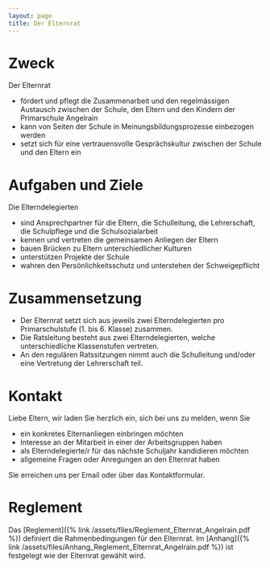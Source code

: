 ```yaml
---
layout: page
title: Der Elternrat
---
```


# Zweck

Der Elternrat

- fördert und pflegt die Zusammenarbeit und den regelmässigen Austausch zwischen der Schule, den Eltern und den Kindern der Primarschule Angelrain
- kann von Seiten der Schule in Meinungsbildungsprozesse einbezogen werden
- setzt sich für eine vertrauensvolle Gesprächskultur zwischen der Schule und den Eltern ein

# Aufgaben und Ziele

Die Elterndelegierten

- sind Ansprechpartner für die Eltern, die Schulleitung, die Lehrerschaft, die Schulpflege und die Schulsozialarbeit
- kennen und vertreten die gemeinsamen Anliegen der Eltern
- bauen Brücken zu Eltern unterschiedlicher Kulturen
- unterstützen Projekte der Schule
- wahren den Persönlichkeitsschutz und unterstehen der Schweigepflicht

# Zusammensetzung
- Der Elternrat setzt sich aus jeweils zwei Elterndelegierten pro Primarschulstufe (1. bis 6. Klasse) zusammen. 
- Die Ratsleitung besteht aus zwei Elterndelegierten, welche unterschiedliche Klassenstufen vertreten.
- An den regulären Ratssitzungen nimmt auch die Schulleitung und/oder eine Vertretung der Lehrerschaft teil.

# Kontakt

Liebe Eltern, wir laden Sie herzlich ein, sich bei uns zu melden, wenn Sie

- ein konkretes Elternanliegen einbringen möchten
- Interesse an der Mitarbeit in einer der Arbeitsgruppen haben
- als Elterndelegierte/r für das nächste Schuljahr kandidieren möchten
- allgemeine Fragen oder Anregungen an den Elternrat haben

Sie erreichen uns per Email oder über das Kontaktformular.

# Reglement

Das [Reglement]({% link /assets/files/Reglement_Elternrat_Angelrain.pdf %}) definiert die Rahmenbedingungen für den Elternrat. Im [Anhang]({% link /assets/files/Anhang_Reglement_Elternrat_Angelrain.pdf %}) ist festgelegt wie der Elternrat gewählt wird.

